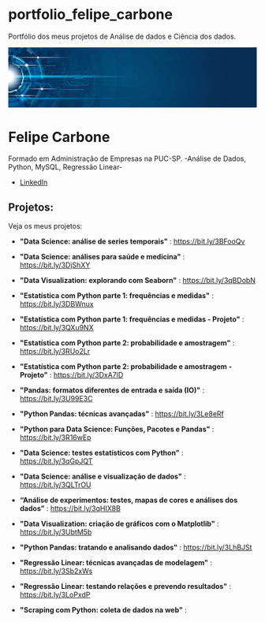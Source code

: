 # portfolio_felipe_carbone
Portfólio dos meus projetos de Análise de dados e Ciência dos dados. 



<p align="center">
  <img src="banner.png" >
</p>

# Felipe Carbone


Formado em Administração de Empresas na PUC-SP. -Análise de Dados, Python, MySQL, Regressão Linear-




* [LinkedIn](https://www.linkedin.com/in/felipeacarbone/)



## Projetos:
Veja os meus projetos:

* **"Data Science: análise de series temporais"** :  https://bit.ly/3BFooQv

* **"Data Science: análises para saúde e medicina"** : https://bit.ly/3DjShXY

* **"Data Visualization: explorando com Seaborn"** : https://bit.ly/3qBDobN

* **"Estatística com Python parte 1: frequências e medidas"** : https://bit.ly/3DBWnux

* **"Estatística com Python parte 1: frequências e medidas - Projeto"** : https://bit.ly/3QXu9NX

* **"Estatística com Python parte 2: probabilidade e amostragem"** : https://bit.ly/3RUo2Lr

* **"Estatística com Python parte 2: probabilidade e amostragem - Projeto"** : https://bit.ly/3DxA7lD

* **"Pandas: formatos diferentes de entrada e saída (IO)"** : https://bit.ly/3U99E3C

* **"Python Pandas: técnicas avançadas"** : https://bit.ly/3Le8eRf

* **"Python para Data Science: Funções, Pacotes e Pandas"** : https://bit.ly/3R16wEp

* **"Data Science: testes estatísticos com Python"** : https://bit.ly/3qGpJQT

* **"Data Science: análise e visualização de dados"** : https://bit.ly/3QLTrOU

* **“Análise de experimentos: testes, mapas de cores e análises dos dados”** : https://bit.ly/3qHIX8B

* **"Data Visualization: criação de gráficos com o Matplotlib"** : https://bit.ly/3UbtM5b

* **"Python Pandas: tratando e analisando dados"** : https://bit.ly/3LhBJSt

* **"Regressão Linear: técnicas avançadas de modelagem"** : https://bit.ly/3Sb2xWs

* **"Regressão Linear: testando relações e prevendo resultados"** : https://bit.ly/3LoPxdP

* **"Scraping com Python: coleta de dados na web"** : 










